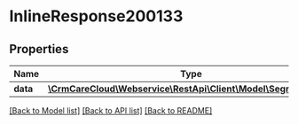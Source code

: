 # InlineResponse200133

## Properties
Name | Type | Description | Notes
------------ | ------------- | ------------- | -------------
**data** | [**\CrmCareCloud\Webservice\RestApi\Client\Model\SegmentGroup**](SegmentGroup.md) |  | [optional] 

[[Back to Model list]](../../README.md#documentation-for-models) [[Back to API list]](../../README.md#documentation-for-api-endpoints) [[Back to README]](../../README.md)

